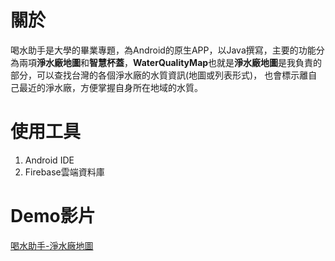 # 關於
喝水助手是大學的畢業專題，為Android的原生APP，以Java撰寫，主要的功能分為兩項**淨水廠地圖**和**智慧杯蓋**，**WaterQualityMap**也就是**淨水廠地圖**是我負責的部分，可以查找台灣的各個淨水廠的水質資訊(地圖或列表形式)，
也會標示離自己最近的淨水廠，方便掌握自身所在地域的水質。

# 使用工具
1. Android IDE
2. Firebase雲端資料庫

# Demo影片
[喝水助手-淨水廠地圖](https://youtu.be/e2H4INvs4cs)
